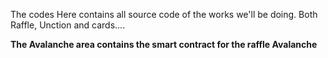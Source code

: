 The codes Here contains all source code of the works we'll be doing. Both Raffle, Unction and cards....

**The Avalanche area contains the smart contract for the raffle Avalanche**
